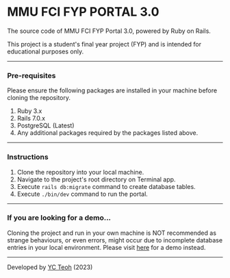 # MMU FCI FYP PORTAL 3.0

The source code of MMU FCI FYP Portal 3.0, powered by Ruby on Rails.

This project is a student's final year project (FYP) and is intended for educational purposes only.

---

### Pre-requisites
Please ensure the following packages are installed in your machine before cloning the repository.
1. Ruby 3.x
2. Rails 7.0.x
3. PostgreSQL (Latest)
4. Any additional packages required by the packages listed above.

---

### Instructions
1. Clone the repository into your local machine.
2. Navigate to the project's root directory on Terminal app.
3. Execute `rails db:migrate` command to create database tables.
4. Execute `./bin/dev` command to run the portal.

---

### If you are looking for a demo...
Cloning the project and run in your own machine is NOT recommended as strange behaviours, or even errors, might occur due to incomplete database entries in your local environment. Please visit [here](http://104.248.148.182/) for a demo instead.

---

Developed by [YC Teoh](mailto:ycteoh@outlook.com) (2023)
